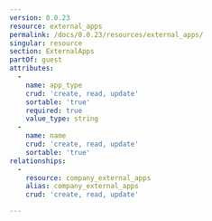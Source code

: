 ```yaml
---
version: 0.0.23
resource: external_apps
permalink: /docs/0.0.23/resources/external_apps/
singular: resource
section: ExternalApps
partOf: guest
attributes:
  -
    name: app_type
    crud: 'create, read, update'
    sortable: 'true'
    required: true
    value_type: string
  -
    name: name
    crud: 'create, read, update'
    sortable: 'true'
relationships:
  -
    resource: company_external_apps
    alias: company_external_apps
    crud: 'create, read, update'

---
```

